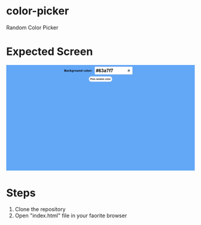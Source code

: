 # color-picker
Random Color Picker

# Expected Screen
![alt text](https://github.com/hardcore-coder-69/color-picker/blob/main/color-picker/output/index.png?raw=true)

# Steps
1. Clone the repository
2. Open "index.html" file in your faorite browser
